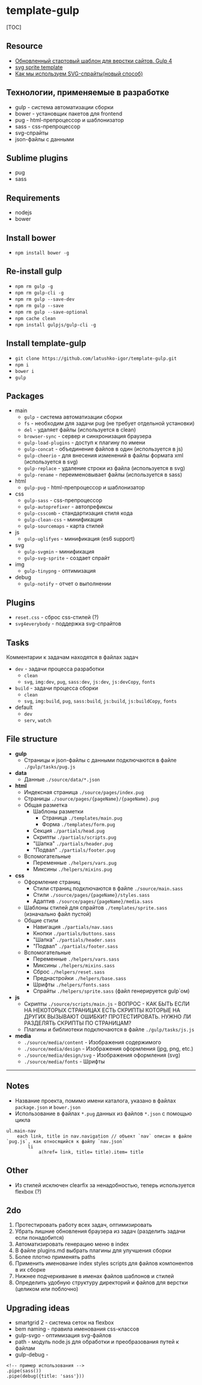 
# template-gulp

[TOC]

## Resource

* [Обновленный стартовый шаблон для верстки сайтов. Gulp 4](https://www.youtube.com/watch?v=pkeihmGpP1c)
* [svg sprite template](https://github.com/glivera-team/glivera-team-template/blob/master/assets/sass/templates/_sprite_template.scss)
* [Как мы используем SVG-спрайты(новый способ)](http://glivera-team.github.io/svg/2016/06/13/svg-sprites-2.html)

## Технологии, применяемые в разработке

* gulp - система автоматизации сборки
* bower - установщик пакетов для frontend
* pug - html-препроцессор и шаблонизатор
* sass - css-препроцессор
* svg-спрайты
* json-файлы с данными

## Sublime plugins

* pug
* sass

## Requirements

* nodejs
* bower

## Install bower

* `npm install bower -g`

## Re-install gulp

* `npm rm gulp -g`
* `npm rm gulp-cli -g`
* `npm rm gulp --save-dev`
* `npm rm gulp --save`
* `npm rm gulp --save-optional`
* `npm cache clean`
* `npm install gulpjs/gulp-cli -g`

## Install template-gulp

* `git clone https://github.com/latushko-igor/template-gulp.git`
* `npm i`
* `bower i`
* `gulp`

## Packages

* main
	- `gulp` - система автоматизации сборки
	- `fs` - необходим для задачи pug (не требует отдельной установки)
	- `del` - удаляет файлы (используется в clean)
	- `browser-sync` - сервер и синхронизация браузера
	- `gulp-load-plugins` - доступ к плагину по имени
	- `gulp-concat` - объединение файлов в один (используется в js)
	- `gulp-cheerio` - для внесения изменений в файлы формата xml (используется в svg)
	- `gulp-replace` - удаление строки из файла (используется в svg)
	- `gulp-rename` - переименовывает файлы (используется в sass)
* html
	- `gulp-pug` - html-препроцессор и шаблонизатор
* css
	- `gulp-sass` - css-препроцессор
	- `gulp-autoprefixer` - автопрефиксы
	- `gulp-csscomb` - стандартизация стиля кода
	- `gulp-clean-css` - минификация
	- `gulp-sourcemaps` - карта стилей
* js
	- `gulp-uglifyes` - минификация (es6 support)
* svg
	- `gulp-svgmin` - минификация
	- `gulp-svg-sprite` - создает спрайт
* img
	- `gulp-tinypng` - оптимизация
* debug
	- `gulp-notify` - отчет о выполнении

## Plugins

* `reset.css` - сброс css-стилей (?)
* `svg4everybody` - поддержка svg-спрайтов

## Tasks

Комментарии к задачам находятся в файлах задач

* `dev` - задачи процесса разработки
	- `clean`
	- `svg`, `img:dev`, `pug`, `sass:dev`, `js:dev`, `js:devCopy`, `fonts`
* `build` - задачи процесса сборки
	- `clean`
	- `svg`, `img:build`, `pug`, `sass:build`, `js:build`, `js:buildCopy`, `fonts`
* default
	- `dev`
	- `serv`, `watch`

## File structure

* **gulp**
	- Страницы и json-файлы с данными подключаются в файле `./gulp/tasks/pug.js`
* **data**
	- Данные `./source/data/*.json`
* **html**
	- Индексная страница `./source/pages/index.pug`
	- Страницы `./source/pages/{pageName}/{pageName}.pug`
	- Общая разметка
		+ Шаблоны разметки
			* Страница `./templates/main.pug`
			* Форма `./templates/form.pug`
		+ Секция <head> `./partials/head.pug`
		+ Скрипты <body> `./partials/scripts.pug`
		+ "Шапка" `./partials/header.pug`
		+ "Подвал" `./partials/footer.pug`
	- Вспомогательные
		+ Переменные `./helpers/vars.pug`
		+ Миксины `./helpers/mixins.pug`
* **css**
	- Оформление страниц
		+ Стили страниц подключаются в файле `./source/main.sass`
		+ Стили `./source/pages/{pageName}/styles.sass`
		+ Адаптив `./source/pages/{pageName}/media.sass`
	- Шаблоны стилей для спрайтов `./templates/sprite.sass` (изначально файл пустой)
	- Общие стили
		+ Навигация `./partials/nav.sass`
		+ Кнопки `./partials/buttons.sass`
		+ "Шапка" `./partials/header.sass`
		+ "Подвал" `./partials/footer.sass`
	- Вспомогательные
		+ Переменные `./helpers/vars.sass`
		+ Миксины `./helpers/mixins.sass`
		+ Сброс `./helpers/reset.sass`
		+ Преднастройки `./helpers/base.sass`
		+ Шрифты `./helpers/fonts.sass`
		+ Спрайты `./helpers/sprite.sass` (файл генерируется gulp`ом)
* **js**
	- Скрипты `./source/scripts/main.js` - ВОПРОС - КАК БЫТЬ ЕСЛИ НА НЕКОТОРЫХ СТРАНИЦАХ ЕСТЬ СКРИПТЫ КОТОРЫЕ НА ДРУГИХ ВЫЗЫВАЮТ ОШИБКИ? ПРОТЕСТИРОВАТЬ. НУЖНО ЛИ РАЗДЕЛЯТЬ СКРИПТЫ ПО СТРАНИЦАМ?
	- Плагины и библиотеки подключаются в файле `./gulp/tasks/js.js`
* **media**
	- `./source/media/content` - Изображения содержимого
	- `./source/media/design` - Изображения оформления (jpg, png, etc.)
	- `./source/media/design/svg` - Изображения оформления (svg)
	- `./source/media/fonts` - Шрифты

---

## Notes

* Название проекта, помимо имени каталога, указано в файлах `package.json` и `bower.json`
* Использование в файлах `*.pug` данных из файлов `*.json` с помощью цикла
~~~pug
ul.main-nav
	each link, title in nav.navigation // объект `nav` описан в файле `pug.js`, как относящийся к файлу `nav.json`
		li
			a(href= link, title= title).item= title
~~~

## Other

* Из стилей исключен clearfix за ненадобностью, теперь используется flexbox (?)

## 2do

1. Протестировать работу всех задач, оптимизировать
2. Убрать лишние обновления браузера из задач (разделить задачи если понадобится)
3. Автоматизировать генерацию меню в index
4. В файле plugins.md выбрать плагины для улучшения сборки
5. Более плотно применять paths
6. Применить именование index styles scripts для файлов компонентов в их сборке
7. Нижнее подчеркивание в именах файлов шаблонов и стилей
8. Определить удобную структуру директорий и файлов для верстки (целиком или поблочно)

## Upgrading ideas

* smartgrid 2 - система сеток на flexbox
* bem naming - правила именования css-классов
* gulp-svgo - оптимизация svg-файлов
* path - модуль node.js для обработки и преобразования путей к файлам
* gulp-debug -
~~~
<!-- пример использования -->
.pipe(sass())
.pipe(debug({title: 'sass'}))
~~~
